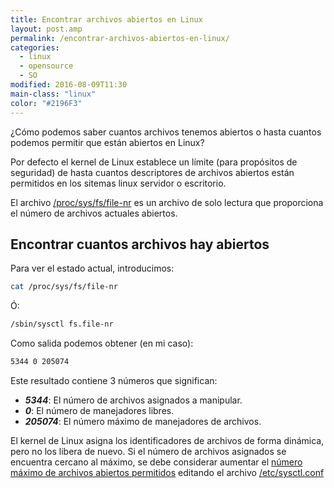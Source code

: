 ```yaml
---
title: Encontrar archivos abiertos en Linux
layout: post.amp
permalink: /encontrar-archivos-abiertos-en-linux/
categories:
  - linux
  - opensource
  - SO
modified: 2016-08-09T11:30
main-class: "linux"
color: "#2196F3"
---
```


¿Cómo podemos saber cuantos archivos tenemos abiertos o hasta cuantos podemos permitir que están abiertos en Linux?

Por defecto el kernel de Linux establece un límite (para propósitos de seguridad) de hasta cuantos descriptores de archivos abiertos están permitidos en los sitemas linux servidor o escritorio.

El archivo <a target="_blank" href="http://www.cyberciti.biz/tips/linux-procfs-file-descriptors.html">/proc/sys/fs/file-nr</a> es un archivo de solo lectura que proporciona el número de archivos actuales abiertos.

<!--ad-->

## Encontrar cuantos archivos hay abiertos

Para ver el estado actual, introducimos:

```bash
cat /proc/sys/fs/file-nr
```

Ó:

```bash
/sbin/sysctl fs.file-nr
```

Como salida podemos obtener (en mi caso):

```bash
5344 0 205074
```

Este resultado contiene 3 números que significan:

* ___5344___: El número de archivos asignados a manipular.
* ___0___: El número de manejadores libres.
* ___205074___: El número máximo de manejadores de archivos.

El kernel de Linux asigna los identificadores de archivos de forma dinámica, pero no los libera de nuevo. Si el número de archivos asignados se encuentra cercano al máximo, se debe considerar aumentar el <a target="_blank" href="http://www.cyberciti.biz/faq/linux-increase-the-maximum-number-of-open-files/">número máximo de archivos abiertos permitidos</a> editando el archivo <a target="_blank" href="http://www.cyberciti.biz/faq/making-changes-to-proc-filesystem-permanently/">/etc/sysctl.conf</a>


